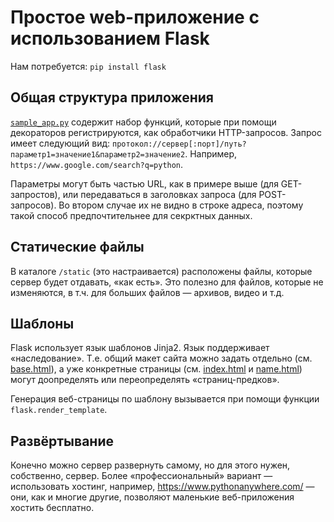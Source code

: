 # Простое web-приложение с использованием Flask

Нам потребуется: `pip install flask`

## Общая структура приложения

[`sample_app.py`](sample_app.py) содержит набор функций, которые при помощи декораторов регистрируются, как обработчики HTTP-запросов.
Запрос имеет следующий вид: `протокол://сервер[:порт]/путь?параметр1=значение1&параметр2=значение2`.
Например, `https://www.google.com/search?q=python`.

Параметры могут быть частью URL, как в примере выше (для GET-запростов), или передаваться в заголовках запроса (для POST-запросов).
Во втором случае их не видно в строке адреса, поэтому такой способ предпочтительнее для секрктных данных.

## Статические файлы

В каталоге `/static` (это настраивается) расположены файлы, которые сервер будет отдавать, «как есть». Это полезно для файлов,
которые не изменяются, в т.ч. для больших файлов — архивов, видео и т.д.

## Шаблоны

Flask использует язык шаблонов Jinja2. Язык поддерживает «наследование». Т.е. общий макет сайта можно задать отдельно
(см. [base.html](templates/base.html)), а уже конкретные страницы (см. [index.html](templates/base.html) и [name.html](templates/name.html)) могут доопределять или переопределять «страниц-предков».

Генерация веб-страницы по шаблону вызывается при помощи функции `flask.render_template`.

## Развёртывание

Конечно можно сервер развернуть самому, но для этого нужен, собственно, сервер. Более «профессиональный» вариант — использовать хостинг, например, https://www.pythonanywhere.com/ — они, как и многие другие, позволяют маленькие веб-приложения хостить бесплатно.
